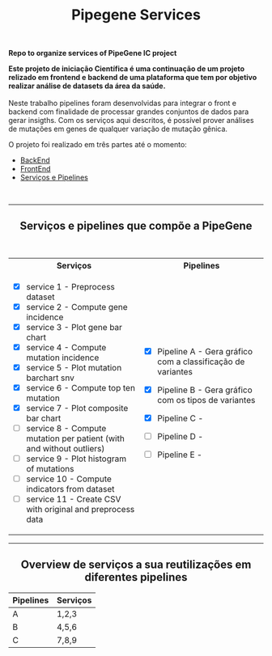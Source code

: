 <h1 align="center"> Pipegene Services</h1><br>

**Repo to organize services of PipeGene IC project** <br>

**Este projeto de iniciação Científica é uma continuação de um projeto relizado em frontend e backend de uma plataforma que tem por objetivo realizar análise de datasets da área da saúde.** <br><br>
Neste trabalho pipelines foram desenvolvidas para integrar o front e backend com finalidade de processar grandes conjuntos de dados para gerar insigths. Com os serviços aqui descritos, é possível prover análises de mutações em genes de qualquer variação de mutação gênica.


O projeto foi realizado em três partes até o momento:
- [BackEnd](https://github.com/viniciuslsilva/ifsp-prj-pipegene)
- [FrontEnd](https://github.com/LucasGTeixeira/pipegene-frontend)
- [Serviços e Pipelines](https://github.com/lucas-ifsp/pipegene-services)
<br>

 ---

<h2 align="center"> Serviços e pipelines que compõe a PipeGene</h2><br>
<table align="center">
  <tr>
    <th> Serviços </th>
    <th>Pipelines</th>
  </tr>
  <tr>
  <td>
    
- [x] service 1  - Preprocess dataset
- [x] service 2  - Compute gene incidence
- [x] service 3  - Plot gene bar chart
- [x] service 4  - Compute mutation incidence
- [x] service 5  - Plot mutation barchart snv
- [x] service 6  - Compute top ten mutation
- [x] service 7  - Plot composite bar chart
- [ ] service 8  - Compute mutation per patient (with and without outliers)
- [ ] service 9  - Plot histogram of mutations
- [ ] service 10 - Compute indicators from dataset
- [ ] service 11 - Create CSV with original and preprocess data
    
</td>
  <td>

- [x] Pipeline A - Gera gráfico com a classificação de variantes 
- [x] Pipeline B - Gera gráfico com os tipos de variantes 
- [x] Pipeline C - 
- [ ] Pipeline D -
- [ ] Pipeline E - 
    
  </pre>
  </td>
</tr>
</table>


 ---

<h2 align="center">  Overview de serviços a sua reutilizações em diferentes pipelines </h2>

| Pipelines | Serviços |
|-----------|----------|
| A         |  1,2,3   | 
| B         |  4,5,6   |
| C         |  7,8,9   |


